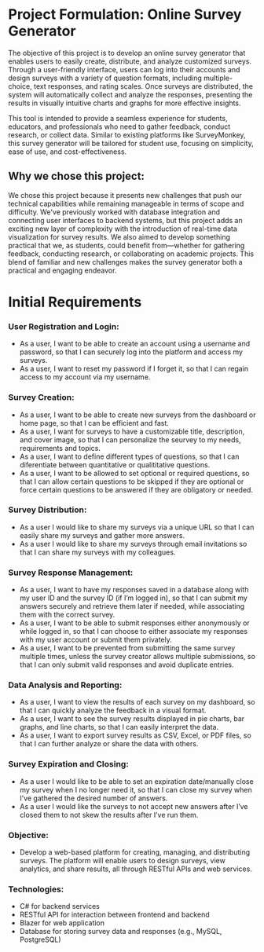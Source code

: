 # Project Formulation: Online Survey Generator

The objective of this project is to develop an online survey generator that enables users to easily create, distribute, and analyze customized surveys. Through a user-friendly interface, users can log into their accounts and design surveys with a variety of question formats, including multiple-choice, text responses, and rating scales. Once surveys are distributed, the system will automatically collect and analyze the responses, presenting the results in visually intuitive charts and graphs for more effective insights.

This tool is intended to provide a seamless experience for students, educators, and professionals who need to gather feedback, conduct research, or collect data. Similar to existing platforms like SurveyMonkey, this survey generator will be tailored for student use, focusing on simplicity, ease of use, and cost-effectiveness.

## Why we chose this project:

We chose this project because it presents new challenges that push our technical capabilities while remaining manageable in terms of scope and difficulty. We've previously worked with database integration and connecting user interfaces to backend systems, but this project adds an exciting new layer of complexity with the introduction of real-time data visualization for survey results. We also aimed to develop something practical that we, as students, could benefit from—whether for gathering feedback, conducting research, or collaborating on academic projects. This blend of familiar and new challenges makes the survey generator both a practical and engaging endeavor.

# Initial Requirements

### User Registration and Login:
* As a user, I want to be able to create an account using a username and password, so that I can securely log into the platform and access my surveys.
* As a user, I want to reset my password if I forget it, so that I can regain access to my account via my username.

### Survey Creation:
* As a user, I want to be able to create new surveys from the dashboard or home page, so that I can be efficient and fast.
* As a user, I want for surveys to have a customizable title, description, and cover image, so that I can personalize the seurvey to my needs, requirements and topics.
* As a user, I want to define different types of questions, so that I can diferentiate between quantitative or qualititative questions.
* As a user, I want to be allowed to set optional or required questions, so that I can allow certain questions to be skipped if they are optional or force certain questions to be answered if they are obligatory or needed.

### Survey Distribution:
* As a user I would like to share my surveys via a unique URL so that I can easily share my surveys and gather more answers.
* As a user I would like to share my surveys through email invitations so that I can share my surveys with my colleagues.
  
### Survey Response Management:
* As a user, I want to have my responses saved in a database along with my user ID and the survey ID (if I’m logged in), so that I can submit my answers securely and retrieve them later if needed, while associating them with the correct survey.
* As a user, I want to be able to submit responses either anonymously or while logged in, so that I can choose to either associate my responses with my user account or submit them privately.
* As a user, I want to be prevented from submitting the same survey multiple times, unless the survey creator allows multiple submissions, so that I can only submit valid responses and avoid duplicate entries.

### Data Analysis and Reporting:
* As a user, I want to view the results of each survey on my dashboard, so that I can quickly analyze the feedback in a visual format.
* As a user, I want to see the survey results displayed in pie charts, bar graphs, and line charts, so that I can easily interpret the data.
* As a user, I want to export survey results as CSV, Excel, or PDF files, so that I can further analyze or share the data with others.

### Survey Expiration and Closing:
* As a user I would like to be able to set an expiration date/manually close my survey when I no longer need it, so that I can close my survey when I’ve gathered the desired number of answers.
* As a user I would like the surveys to not accept new answers after I’ve closed them to not skew the results after I’ve run them.

### Objective:
* Develop a web-based platform for creating, managing, and distributing surveys. The platform will enable users to design surveys, view analytics, and share results, all through RESTful APIs and web services.

### Technologies:
* C# for backend services
* RESTful API for interaction between frontend and backend
* Blazer for web application
* Database for storing survey data and responses (e.g., MySQL, PostgreSQL)


